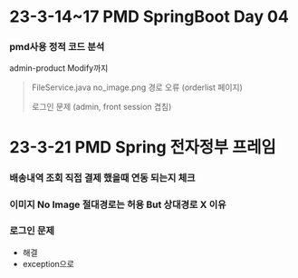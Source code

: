 # 23-3-14~17 PMD SpringBoot Day 04

### pmd사용 정적 코드 분석

admin-product Modify까지

> FileService.java no_image.png 경로 오류 (orderlist 페이지)
>
> 로그인 문제 (admin, front session 겹침)

# 23-3-21 PMD Spring 전자정부 프레임

### 배송내역 조회 직접 결제 했을때 연동 되는지 체크

### 이미지 No Image 절대경로는 허용 But 상대경로 X 이유

### 로그인 문제 

- 해결
- exception으로
